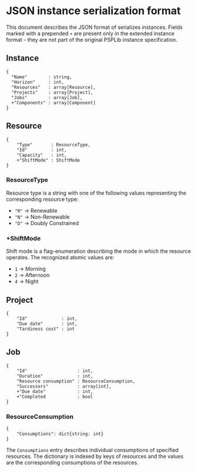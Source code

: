 # JSON instance serialization format

This document describes the JSON format of serializes instances. Fields marked with a prepended `+` are present only
in the extended instance format - they are not part of the original PSPLib instance specification.

## Instance

```
{
  "Name"        : string,
  "Horizon"     : int,
  "Resources"   : array[Resource],
  "Projects"    : array[Project],
  "Jobs"        : array[Job],
  +"Components" : array[Component]
}
```

## Resource

```
{
    "Type"       : ResourceType,
    "Id"         : int,
    "Capacity"   : int,
    +"ShiftMode" : ShiftMode
}
```

### ResourceType

Resource type is a string with one of the following values representing the corresponding resource type:

- `"R"` -> Renewable
- `"N"` -> Non-Renewable
- `"D"` -> Doubly Constrained

### +ShiftMode

Shift mode is a flag-enumeration describing the mode in which the resource operates. The recognized atomic values are:

- `1` -> Morning
- `2` -> Afternoon
- `4` -> Night

## Project

```
{
    "Id"             : int,
    "Due date"       : int,
    "Tardiness cost" : int
}
```

## Job

```
{
    "Id"                   : int,
    "Duration"             : int,
    "Resource consumption" : ResourceConsumption,
    "Successors"           : array[int],
    +"Due date"            : int,
    +"Completed            : bool
}
```

### ResourceConsumption

```
{
    "Consumptions": dict{string: int}
}
```

The `Consumptions` entry describes individual consumptions of specified resources. The dictionary is indexed by
keys of resources and the values are the corresponding consumptions of the resources.
